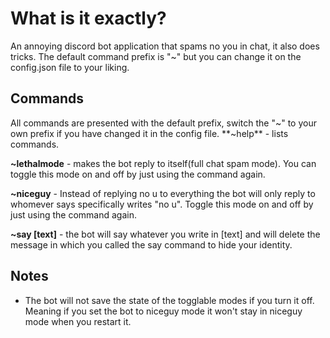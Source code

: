 # What is it exactly?
An annoying discord bot application that spams no you in chat, it also does tricks.
The default command prefix is "~" but you can change it on the config.json file to your liking.

## Commands
All commands are presented with the default prefix, switch the "~" to your own prefix if you have changed it in the config file.
**~help** - lists commands.

**~lethalmode** - makes the bot reply to itself(full chat spam mode). You can toggle this mode on and off by just using the command again.

**~niceguy** - Instead of replying no u to everything the bot will only reply to whomever says specifically writes "no u". Toggle this mode on and off by just using the command again.

**~say [text]** - the bot will say whatever you write in [text] and will delete the message in which you called the say command to hide your identity.

## Notes
- The bot will not save the state of the togglable modes if you turn it off. Meaning if you set the bot to niceguy mode it won't stay in niceguy mode when you restart it.



